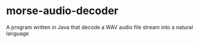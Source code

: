 morse-audio-decoder
===================

A program written in Java that decode a WAV audio file stream into a natural language

